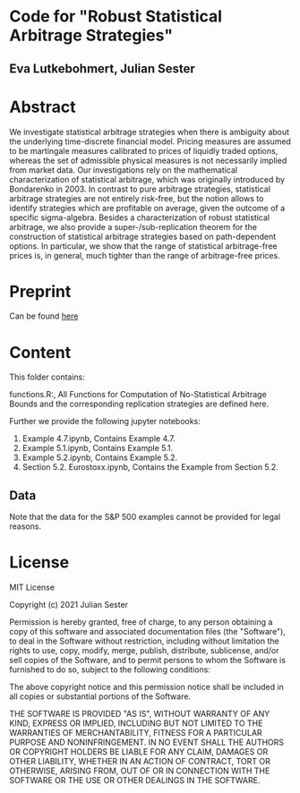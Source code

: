 # Code for "Robust Statistical Arbitrage Strategies"

## Eva Lutkebohmert, Julian Sester

# Abstract

We investigate statistical arbitrage strategies when there is ambiguity about the underlying time-discrete financial model. Pricing measures are assumed to be martingale measures calibrated to prices of liquidly traded options, whereas the set of admissible physical measures is not necessarily implied from market data. Our investigations rely on the mathematical characterization of statistical arbitrage, which was originally introduced by Bondarenko in 2003. In contrast to pure arbitrage strategies, statistical arbitrage strategies are not entirely risk-free, but the notion allows to identify strategies which are profitable on average, given the outcome of a specific sigma-algebra. Besides a characterization of robust statistical arbitrage, we also provide a super-/sub-replication theorem for the construction of statistical arbitrage strategies based on path-dependent options. In particular, we show that the range of statistical arbitrage-free prices is, in general, much tighter than the range of arbitrage-free prices. 

# Preprint

Can be found [here](https://papers.ssrn.com/sol3/papers.cfm?abstract_id=3436788)


# Content

This folder contains:

functions.R:, 
All Functions for Computation of No-Statistical Arbitrage Bounds and the corresponding replication strategies are defined here.


Further we provide the following jupyter notebooks:

1. Example 4.7.ipynb, Contains Example 4.7.
2. Example 5.1.ipynb, Contains Example 5.1. 
3. Example 5.2.ipynb, Contains Example 5.2. 
4. Section 5.2. Eurostoxx.ipynb, Contains the Example from Section 5.2.

## Data
Note that the data for the S&P 500 examples cannot be provided for legal reasons.

# License

MIT License

Copyright (c) 2021 Julian Sester

Permission is hereby granted, free of charge, to any person obtaining a copy of this software and associated documentation files (the "Software"), to deal in the Software without restriction, including without limitation the rights to use, copy, modify, merge, publish, distribute, sublicense, and/or sell copies of the Software, and to permit persons to whom the Software is furnished to do so, subject to the following conditions:

The above copyright notice and this permission notice shall be included in all copies or substantial portions of the Software.

THE SOFTWARE IS PROVIDED "AS IS", WITHOUT WARRANTY OF ANY KIND, EXPRESS OR IMPLIED, INCLUDING BUT NOT LIMITED TO THE WARRANTIES OF MERCHANTABILITY, FITNESS FOR A PARTICULAR PURPOSE AND NONINFRINGEMENT. IN NO EVENT SHALL THE AUTHORS OR COPYRIGHT HOLDERS BE LIABLE FOR ANY CLAIM, DAMAGES OR OTHER LIABILITY, WHETHER IN AN ACTION OF CONTRACT, TORT OR OTHERWISE, ARISING FROM, OUT OF OR IN CONNECTION WITH THE SOFTWARE OR THE USE OR OTHER DEALINGS IN THE SOFTWARE.




